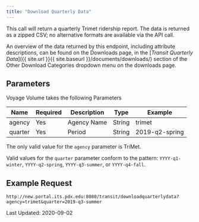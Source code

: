 ```yaml
---
title: "Download Quarterly Data"
---
```

This call will return a quarterly Trimet ridership report.  The data is returned as a zipped CSV; no alternative formats are available via the API call.

An overview of the data returned by this endpoint, including attribute descriptions, can be found on the Downloads page, in the [_Transit Quarterly Data_]({{ site.url }}{{ site.baseurl }}/documents/downloads/) section of the Other Download Categories dropdown menu on the downloads page.

## Parameters
Voyage Volume takes the following Parameters

| Name         | Required  | Description | Type   | Example        |
| ------------ | --------- | ----------- | ------ | -------------- |
| agency       | Yes       | Agency Name | String | trimet         |
| quarter      | Yes       | Period      | String | 2019-q2-spring |


The only valid value for the `agency` parameter is TriMet.

Valid values for the `quarter` parameter conform to the pattern: `YYYY-q1-winter`, `YYYY-q2-spring`, `YYYY-q3-summer`, or `YYYY-q4-fall`.

## Example Request
```http://new.portal.its.pdx.edu:8080/transit/downloadquarterlydata?agency=trimet&quarter=2019-q3-summer```

Last Updated: 2020-09-02
